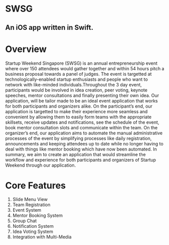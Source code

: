 # SWSG
An iOS app written in Swift. 
-----
**Overview**
===
Startup Weekend Singapore (SWSG) is an annual entrepreneurship event where over 150 attendees would gather together and within 54 hours
pitch a business proposal towards a panel of judges. The event is targetted at technologically-enabled startup enthusiasts and people who
want to network with like-minded individuals.Throughout the 3 day event, participants would be involved in idea creation, peer voting, keynote
speeches, mentor consultations and finally presenting their own idea. Our application, will be tailor made to be an ideal event application that works for both participants and organizers alike. On the participant’s end, our application is targetted to make their experience more seamless and convenient by allowing them to easily form teams with the appropriate skillsets, receive updates and notifications, see the schedule of the event, book mentor consultation slots and communicate within the team. On the organizer’s end, our application aims to automate the manual administrative processes of the event by simplifying processes like daily registration, announcements and keeping attendees up to date while no longer having to deal with things like mentor booking which have now been automated. In summary, we aim to create an application that would streamline the workflow and experience for both participants and organizers of Startup Weekend through our application.

**Core Features**
===
1. Slide Menu View
2. Team Registration
3. Event System
4. Mentor Booking System
5. Group Chat
6. Notification System
7. Idea Voting System
8. Integration with Multi-Media
